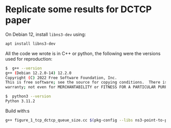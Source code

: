 # Replicate some results for DCTCP paper

On Debian 12, install `libns3-dev` using:

```bash
apt install libns3-dev
```

All the code we wrote is in C++ or python, the following were the versions used for reproduction:

```bash
$  g++ --version
g++ (Debian 12.2.0-14) 12.2.0
Copyright (C) 2022 Free Software Foundation, Inc.
This is free software; see the source for copying conditions.  There is NO
warranty; not even for MERCHANTABILITY or FITNESS FOR A PARTICULAR PURPOSE.

$  python3 --version
Python 3.11.2

```



Build with:s

```bash
g++ figure_1_tcp_dctcp_queue_size.cc $(pkg-config --libs ns3-point-to-point ns3-internet ns3-applications ns3-point-to-point-layout ) -o figure_1_tcp_dctcp_queue_size
```




